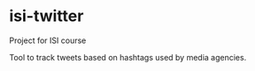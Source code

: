 # isi-twitter
Project for ISI course

Tool to track tweets based on hashtags used by media agencies.
